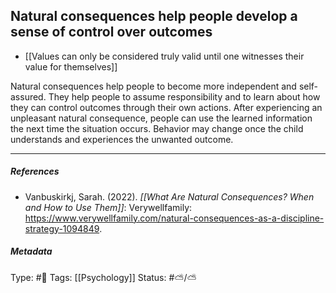 ## Natural consequences help people develop a sense of control over outcomes  # 

- [[Values can only be considered truly valid until one witnesses their value for themselves]]

Natural consequences help people to become more independent and self-assured. They help people to assume responsibility and to learn about how they can control outcomes through their own actions. After experiencing an unpleasant natural consequence, people can use the learned information the next time the situation occurs. Behavior may change once the child understands and experiences the unwanted outcome.

___

##### References

- Vanbuskirkj, Sarah. (2022). _[[What Are Natural Consequences? When and How to Use Them]]_: Verywellfamily:  https://www.verywellfamily.com/natural-consequences-as-a-discipline-strategy-1094849.

##### Metadata

Type: #🔴 
Tags: [[Psychology]]
Status: #⛅️/⛅️ 